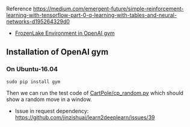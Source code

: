 Reference https://medium.com/emergent-future/simple-reinforcement-learning-with-tensorflow-part-0-q-learning-with-tables-and-neural-networks-d195264329d0

* [FrozenLake Environment in OpenAI gym](https://gym.openai.com/envs/FrozenLake-v0/)

## Installation of OpenAI gym
### On Ubuntu-16.04

```
sudo pip install gym
```
Then we can run the test code of [CartPole/cp_random.py](CartPole/cp_random.py) which should show a random move in a window.
* Issue in request dependency: https://github.com/jinzishuai/learn2deeplearn/issues/39
